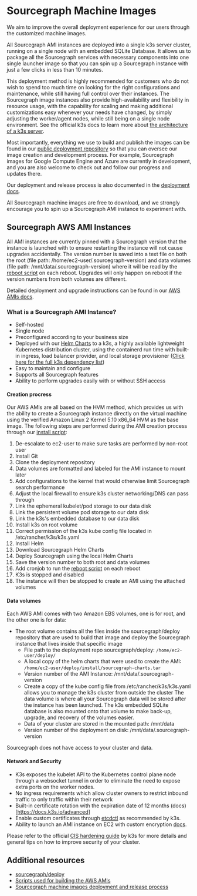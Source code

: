 # Sourcegraph Machine Images

We aim to improve the overall deployment experience for our users through the customized machine images.

All Sourcegraph AMI instances are deployed into a single k3s server cluster, running on a single node with an embedded SQLite Database. It allows us to package all the Sourcegraph services with necessary components into one single launcher image so that you can spin up a Sourcegraph instance with just a few clicks in less than 10 minutes.

This deployment method is highly recommended for customers who do not wish to spend too much time on looking for the right configurations and maintenance, while still having full control over their instances. The Sourcegraph image instances also provide high-availability and flexibility in resource usage, with the capability for scaling and making additional customizations easy whenever your needs have changed, by simply adjusting the worker/agent nodes, while still being on a single node environment. See the official k3s docs to learn more about [the architecture of a k3s server](https://docs.k3s.io/architecture). 

Most importantly, everything we use to build and publish the images can be found in our [public deployment repository](https://sourcegraph.com/github.com/sourcegraph/deploy) so that you can oversee our image creation and development process. For example, Sourcegraph images for Google Compute Engine and Azure are currently in development, and you are also welcome to check out and follow our progress and updates there.

Our deployment and release process is also documented in the [deployment docs](https://sourcegraph.com/github.com/sourcegraph/deploy@v4.0.1/-/blob/doc/development.md). 

All Sourcegraph machine images are free to download, and we strongly encourage you to spin up a Sourcegraph AMI instance to experiment with.

## Sourcegraph AWS AMI Instances

All AMI instances are currently pinned with a Sourcegraph version that the instance is launched with to ensure restarting the instance will not cause upgrades accidentally. The version number is saved into a text file on both the root (file path: /home/ec2-user/.sourcegraph-version) and data volumes (file path: /mnt/data/.sourcegraph-version) where it will be read by the [reboot script](https://sourcegraph.com/github.com/sourcegraph/deploy@v4.0.1/-/blob/install/reboot.sh) on each reboot. Upgrades will only happen on reboot if the version numbers from both volumes are different.

Detailed deployment and upgrade instructions can be found in our [AWS AMIs docs](https://docs.sourcegraph.com/admin/deploy/aws-ami). 

### What is a Sourcegraph AMI Instance?

- Self-hosted
- Single node
- Preconfigured according to your business size
- Deployed with our [Helm Charts](https://sourcegraph.com/github.com/sourcegraph/deploy-sourcegraph-helm) to a k3s, a highly available lightweight Kubernetes distribution cluster, using the containerd run time with built-in ingress, load balancer provider, and local storage provisioner ([Click here for the full k3s dependency list](https://sourcegraph.com/github.com/k3s-io/k3s#what-is-this))
- Easy to maintain and configure
- Supports all Sourcegraph features
- Ability to perform upgrades easily with or without SSH access

#### Creation procress

Our AWS AMIs are all based on the HVM method, which provides us with the ability to create a Sourcegraph instance directly on the virtual machine using the verified Amazon Linux 2 Kernel 5.10 x86_64 HVM as the base image. The following steps are performed during the AMI creation process through our [install script](https://sourcegraph.com/github.com/sourcegraph/deploy@v4.0.1/-/blob/install/install.sh):
1. De-escalate to ec2-user to make sure tasks are performed by non-root user
1. Install Git
1. Clone the deployment repository
1. Data volumes are formatted and labeled for the AMI instance to mount later
1. Add configurations to the kernel that would otherwise limit Sourcegraph search performance
1. Adjust the local firewall to ensure k3s cluster networking/DNS can pass through
1. Link the ephemeral kubelet/pod storage to our data disk
1. Link the persistent volume pod storage to our data disk
1. Link the k3s's embedded database to our data disk
1. Install k3s on root volume
1. Correct permission of the k3s kube config file located in /etc/rancher/k3s/k3s.yaml
1. Install Helm
1. Download Sourcegraph Helm Charts
1. Deploy Sourcegraph using the local Helm Charts
1. Save the version number to both root and data volumes
1. Add cronjob to run the [reboot script](https://sourcegraph.com/github.com/sourcegraph/deploy@v4.0.1/-/blob/install/reboot.sh) on each reboot
1. K3s is stopped and disabled
1. The instance will then be stopped to create an AMI using the attached volumes

#### Data volumes

Each AWS AMI comes with two Amazon EBS volumes, one is for root, and the other one is for data:
- The root volume contains all the files inside the sourcegraph/deploy repository that are used to build that image and deploy the Sourcegraph instance that lives inside that specific image
  - File path to the deployment repo sourcegraph/deploy: `/home/ec2-user/deploy/`
  - A local copy of the helm charts that were used to create the AMI: `/home/ec2-user/deploy/install/sourcegraph-charts.tar`
  - Version number of the AMI Instance: /mnt/data/.sourcegraph-version
  - Create a copy of the kube config file from /etc/rancher/k3s/k3s.yaml allows you to manage the k3s cluster from outside the cluster
The data volume is where all your Sourcegraph data will be stored after the instance has been launched. The k3s embedded SQLite database is also mounted onto that volume to make back-up, upgrade, and recovery of the volumes easier.
  - Data of your cluster are stored in the mounted path: /mnt/data
  - Version number of the deployment on disk: /mnt/data/.sourcegraph-version

Sourcegraph does not have access to your cluster and data.

#### Network and Security

- K3s exposes the kubelet API to the Kubernetes control plane node through a websocket tunnel in order to eliminate the need to expose extra ports on the worker nodes.
- No ingress requirements which allow cluster owners to restrict inbound traffic to only traffic within their network
- Built-in certificate rotation with the expiration date of 12 months (docs)[https://docs.k3s.io/advanced]
- Enable custom certificates through [etcdctl](https://docs.k3s.io/advanced#using-etcdctl) as recommended by k3s.
- Ability to launch an AMI instance on EC2 with custom encryption [docs](https://docs.aws.amazon.com/AWSEC2/latest/UserGuide/AMIEncryption.html#AMI-encryption-launch).

Please refer to the official [CIS hardening guide](https://docs.k3s.io/security/hardening-guide) by k3s for more details and general tips on how to improve security of your cluster.

## Additional resources

- [sourcegraph/deploy](https://sourcegraph.com/github.com/sourcegraph/deploy)
- [Scripts used for building the AWS AMIs](https://sourcegraph.com/github.com/sourcegraph/deploy@v4.0.1/-/blob/install/install.sh)
- [Sourcegraph machine images deployment and release process](https://sourcegraph.com/github.com/sourcegraph/deploy@v4.0.1/-/blob/doc/development.md)

